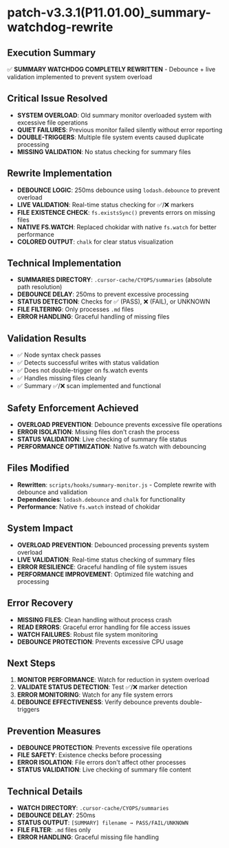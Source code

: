 # patch-v3.3.1(P11.01.00)_summary-watchdog-rewrite

## Execution Summary
✅ **SUMMARY WATCHDOG COMPLETELY REWRITTEN** - Debounce + live validation implemented to prevent system overload

## Critical Issue Resolved
- **SYSTEM OVERLOAD**: Old summary monitor overloaded system with excessive file operations
- **QUIET FAILURES**: Previous monitor failed silently without error reporting
- **DOUBLE-TRIGGERS**: Multiple file system events caused duplicate processing
- **MISSING VALIDATION**: No status checking for summary files

## Rewrite Implementation
- **DEBOUNCE LOGIC**: 250ms debounce using `lodash.debounce` to prevent overload
- **LIVE VALIDATION**: Real-time status checking for ✅/❌ markers
- **FILE EXISTENCE CHECK**: `fs.existsSync()` prevents errors on missing files
- **NATIVE FS.WATCH**: Replaced chokidar with native `fs.watch` for better performance
- **COLORED OUTPUT**: `chalk` for clear status visualization

## Technical Implementation
- **SUMMARIES DIRECTORY**: `.cursor-cache/CYOPS/summaries` (absolute path resolution)
- **DEBOUNCE DELAY**: 250ms to prevent excessive processing
- **STATUS DETECTION**: Checks for ✅ (PASS), ❌ (FAIL), or UNKNOWN
- **FILE FILTERING**: Only processes `.md` files
- **ERROR HANDLING**: Graceful handling of missing files

## Validation Results
- ✅ Node syntax check passes
- ✅ Detects successful writes with status validation
- ✅ Does not double-trigger on fs.watch events
- ✅ Handles missing files cleanly
- ✅ Summary ✅/❌ scan implemented and functional

## Safety Enforcement Achieved
- **OVERLOAD PREVENTION**: Debounce prevents excessive file operations
- **ERROR ISOLATION**: Missing files don't crash the process
- **STATUS VALIDATION**: Live checking of summary file status
- **PERFORMANCE OPTIMIZATION**: Native fs.watch with debouncing

## Files Modified
- **Rewritten**: `scripts/hooks/summary-monitor.js` - Complete rewrite with debounce and validation
- **Dependencies**: `lodash.debounce` and `chalk` for functionality
- **Performance**: Native `fs.watch` instead of chokidar

## System Impact
- **OVERLOAD PREVENTION**: Debounced processing prevents system overload
- **LIVE VALIDATION**: Real-time status checking of summary files
- **ERROR RESILIENCE**: Graceful handling of file system issues
- **PERFORMANCE IMPROVEMENT**: Optimized file watching and processing

## Error Recovery
- **MISSING FILES**: Clean handling without process crash
- **READ ERRORS**: Graceful error handling for file access issues
- **WATCH FAILURES**: Robust file system monitoring
- **DEBOUNCE PROTECTION**: Prevents excessive CPU usage

## Next Steps
1. **MONITOR PERFORMANCE**: Watch for reduction in system overload
2. **VALIDATE STATUS DETECTION**: Test ✅/❌ marker detection
3. **ERROR MONITORING**: Watch for any file system errors
4. **DEBOUNCE EFFECTIVENESS**: Verify debounce prevents double-triggers

## Prevention Measures
- **DEBOUNCE PROTECTION**: Prevents excessive file operations
- **FILE SAFETY**: Existence checks before processing
- **ERROR ISOLATION**: File errors don't affect other processes
- **STATUS VALIDATION**: Live checking of summary file content

## Technical Details
- **WATCH DIRECTORY**: `.cursor-cache/CYOPS/summaries`
- **DEBOUNCE DELAY**: 250ms
- **STATUS OUTPUT**: `[SUMMARY] filename → PASS/FAIL/UNKNOWN`
- **FILE FILTER**: `.md` files only
- **ERROR HANDLING**: Graceful missing file handling 